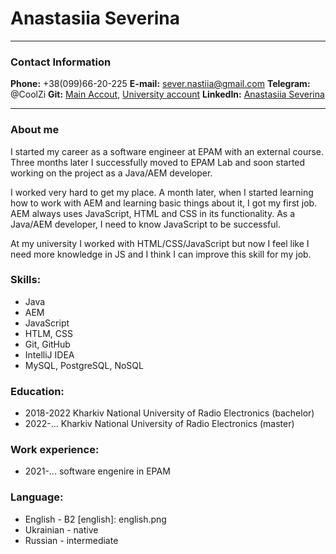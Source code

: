 # Anastasiia Severina

[avatar]: my-photo.jpg

***

### **Contact Information**
**Phone:** +38(099)66-20-225
**E-mail:** sever.nastiia@gmail.com
**Telegram:** @CoolZi
**Git:** [Main Accout](https://github.com/SeverinaN), [University account](https://github.com/Severina-anastasiia)
**LinkedIn:** [Anastasiia Severina](https://www.linkedin.com/in/anastasiia-severina-317025204/)

***
### **About me**
I started my career as a software engineer at EPAM with an external course. Three months later I successfully moved to EPAM Lab and soon started working on the project as a Java/AEM developer.

I worked very hard to get my place. A month later, when I started learning how to work with AEM and learning basic things about it, I got my first job. AEM always uses JavaScript, HTML and CSS in its functionality. As a Java/AEM developer, I need to know JavaScript to be successful.

At my university I worked with HTML/CSS/JavaScript but now I feel like I need more knowledge in JS and I think I can improve this skill for my job.

### **Skills:**
* Java
* AEM
* JavaScript
* HTLM, CSS
* Git, GitHub
* IntelliJ IDEA
* MySQL, PostgreSQL, NoSQL 

### **Education:**
* 2018-2022 Kharkiv National University of Radio Electronics (bachelor)
* 2022-... Kharkiv National University of Radio Electronics (master)

### **Work experience:**
* 2021-... software engenire in EPAM

### **Language:**
* English - B2
[english]: english.png
* Ukrainian - native
* Russian - intermediate
